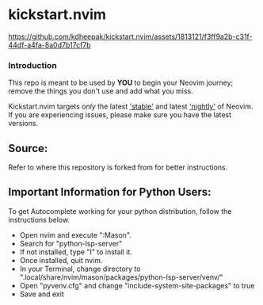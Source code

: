 # kickstart.nvim

https://github.com/kdheepak/kickstart.nvim/assets/1813121/f3ff9a2b-c31f-44df-a4fa-8a0d7b17cf7b

### Introduction

This repo is meant to be used by **YOU** to begin your Neovim journey; remove the things you don't use and add what you miss.

Kickstart.nvim targets *only* the latest ['stable'](https://github.com/neovim/neovim/releases/tag/stable) and latest ['nightly'](https://github.com/neovim/neovim/releases/tag/nightly) of Neovim. If you are experiencing issues, please make sure you have the latest versions.

## Source:

Refer to where this repository is forked from for better instructions.

## Important Information for Python Users:

To get Autocomplete working for your python distribution, follow the instructions below.

- Open nvim and execute ":Mason".
- Search for "python-lsp-server"
- If not installed, type "I" to install it.
- Once installed, quit nvim.
- In your Terminal, change directory to ".local/share/nvim/mason/packages/python-lsp-server/venv/"
- Open "pyvenv.cfg" and change "include-system-site-packages" to true
- Save and exit

